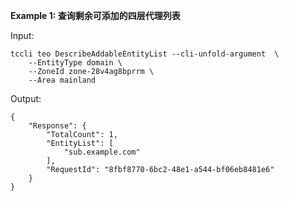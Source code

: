 **Example 1: 查询剩余可添加的四层代理列表**



Input: 

```
tccli teo DescribeAddableEntityList --cli-unfold-argument  \
    --EntityType domain \
    --ZoneId zone-28v4ag8bprrm \
    --Area mainland
```

Output: 
```
{
    "Response": {
        "TotalCount": 1,
        "EntityList": [
            "sub.example.com"
        ],
        "RequestId": "8fbf8770-6bc2-48e1-a544-bf06eb8481e6"
    }
}
```

